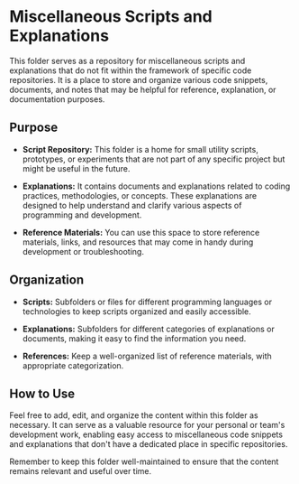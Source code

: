 # Miscellaneous Scripts and Explanations

This folder serves as a repository for miscellaneous scripts and explanations that do not fit within the framework of specific code repositories. It is a place to store and organize various code snippets, documents, and notes that may be helpful for reference, explanation, or documentation purposes.

## Purpose

- **Script Repository:** This folder is a home for small utility scripts, prototypes, or experiments that are not part of any specific project but might be useful in the future.

- **Explanations:** It contains documents and explanations related to coding practices, methodologies, or concepts. These explanations are designed to help understand and clarify various aspects of programming and development.

- **Reference Materials:** You can use this space to store reference materials, links, and resources that may come in handy during development or troubleshooting.

## Organization

- **Scripts:** Subfolders or files for different programming languages or technologies to keep scripts organized and easily accessible.

- **Explanations:** Subfolders for different categories of explanations or documents, making it easy to find the information you need.

- **References:** Keep a well-organized list of reference materials, with appropriate categorization.

## How to Use

Feel free to add, edit, and organize the content within this folder as necessary. It can serve as a valuable resource for your personal or team's development work, enabling easy access to miscellaneous code snippets and explanations that don't have a dedicated place in specific repositories.

Remember to keep this folder well-maintained to ensure that the content remains relevant and useful over time.